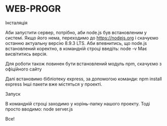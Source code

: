 # WEB-PROGR
Інсталяція

Аби запустити сервер, потрібно, аби node.js був встановленим у системі. 
Якщо його нема, переходимо до https://nodejs.org і скачуємо останню актуальну версію 8.9.3 LTS.
Аби впевнитись, що node.js встановлений коректно, в командній строці введіть: node -v
Має висвітитись версія.

Для роботи також повинен бути встановлений модуль npm, скачуємо з офіційного сайту

Далі встановимо бібліотеку express, за допомогою команди: npm install express
Інші пакети вже містяться у проекті.



Запуск

В командній строці заходимо у корінь-папку нашого проекту.
Тоді просто вводимо: node server.js

Все!